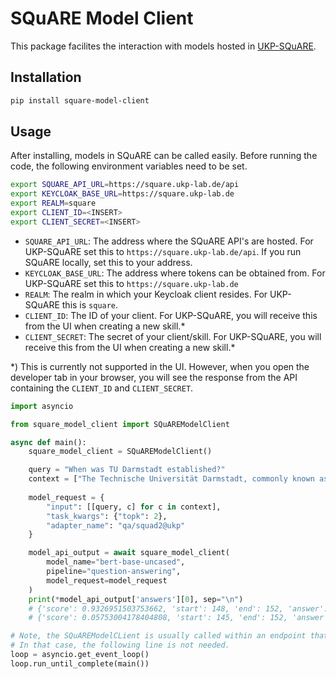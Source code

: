 # SQuARE Model Client
This package facilites the interaction with models hosted in [UKP-SQuARE](https://square.ukp-lab.de/).

## Installation
```bash
pip install square-model-client
```

## Usage
After installing, models in SQuARE can be called easily. Before running the code, the following environment variables need to be set.
```bash
export SQUARE_API_URL=https://square.ukp-lab.de/api
export KEYCLOAK_BASE_URL=https://square.ukp-lab.de
export REALM=square
export CLIENT_ID=<INSERT>
export CLIENT_SECRET=<INSERT>
```
- `SQUARE_API_URL`: The address where the SQuARE API's are hosted. For UKP-SQuARE set this to `https://square.ukp-lab.de/api`. If you run SQuARE locally, set this to your address.
- `KEYCLOAK_BASE_URL`: The address where tokens can be obtained from. For UKP-SQuARE set this to `https://square.ukp-lab.de`
- `REALM`: The realm in which your Keycloak client resides. For UKP-SQuARE this is `square`.
- `CLIENT_ID`: The ID of your client. For UKP-SQuARE, you will receive this from the UI when creating a new skill.*
- `CLIENT_SECRET`: The secret of your client/skill. For UKP-SQuARE, you will receive this from the UI when creating a new skill.*

*) This is currently not supported in the UI. However, when you open the developer tab in your browser, you will see the response from the API containing the `CLIENT_ID` and `CLIENT_SECRET`.

```python
import asyncio

from square_model_client import SQuAREModelClient

async def main():
    square_model_client = SQuAREModelClient()

    query = "When was TU Darmstadt established?"
    context = ["The Technische Universität Darmstadt, commonly known as TU Darmstadt, is a research university in the city of Darmstadt, Germany. It was founded in 1877 and received the right to award doctorates in 1899."]
   
    model_request = {
        "input": [[query, c] for c in context],
        "task_kwargs": {"topk": 2},
        "adapter_name": "qa/squad2@ukp"
    }

    model_api_output = await square_model_client(
        model_name="bert-base-uncased", 
        pipeline="question-answering", 
        model_request=model_request
    )
    print(*model_api_output['answers'][0], sep="\n")
    # {'score': 0.9326951503753662, 'start': 148, 'end': 152, 'answer': '1877'}
    # {'score': 0.05753004178404808, 'start': 145, 'end': 152, 'answer': 'in 1877'} 

# Note, the SQuAREModelCLient is usually called within an endpoint that is async. 
# In that case, the following line is not needed.
loop = asyncio.get_event_loop()
loop.run_until_complete(main())
```
